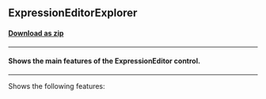 ## ExpressionEditorExplorer
#### [Download as zip](https://minhaskamal.github.io/DownGit/#/home?url=https://github.com/GrapeCity/ComponentOne-WinForms-Samples/tree/master/Core\ExpressionEditor\CS\ExpressionEditorExplorer)
____
#### Shows the main features of the ExpressionEditor control.
____
Shows the following features:
